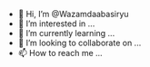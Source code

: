 - 👋 Hi, I’m @Wazamdaabasiryu
- 👀 I’m interested in ...
- 🌱 I’m currently learning ...
- 💞️ I’m looking to collaborate on ...
- 📫 How to reach me ...

<!---
Wazamdaabasiryu/Wazamdaabasiryu is a ✨ special ✨ repository because its `README.md` (this file) appears on your GitHub profile.
You can click the Preview link to take a look at your changes.
--->
